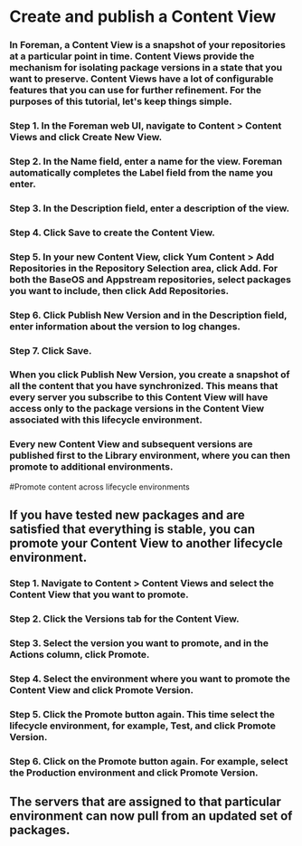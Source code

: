 # Create and publish a Content View

### In Foreman, a Content View is a snapshot of your repositories at a particular point in time. Content Views provide the mechanism for isolating package versions in a state that you want to preserve. Content Views have a lot of configurable features that you can use for further refinement. For the purposes of this tutorial, let's keep things simple.

### Step 1. In the Foreman web UI, navigate to Content > Content Views and click Create New View.
### Step 2. In the Name field, enter a name for the view. Foreman automatically completes the Label field from the name you enter.
### Step 3. In the Description field, enter a description of the view.
### Step 4. Click Save to create the Content View.
### Step 5. In your new Content View, click Yum Content > Add Repositories in the Repository Selection area, click Add. For both the BaseOS and Appstream repositories, select packages you want to include, then click Add Repositories.
### Step 6. Click Publish New Version and in the Description field, enter information about the version to log changes.
### Step 7. Click Save.

### When you click Publish New Version, you create a snapshot of all the content that you have synchronized. This means that every server you subscribe to this Content View will have access only to the package versions in the Content View associated with this lifecycle environment.

### Every new Content View and subsequent versions are published first to the Library environment, where you can then promote to additional environments.


#Promote content across lifecycle environments

## If you have tested new packages and are satisfied that everything is stable, you can promote your Content View to another lifecycle environment.

### Step 1. Navigate to Content > Content Views and select the Content View that you want to promote.
### Step 2. Click the Versions tab for the Content View.
### Step 3. Select the version you want to promote, and in the Actions column, click Promote.
### Step 4. Select the environment where you want to promote the Content View and click Promote Version.
### Step 5. Click the Promote button again. This time select the lifecycle environment, for example, Test, and click Promote Version.
### Step 6. Click on the Promote button again. For example, select the Production environment and click Promote Version.

## The servers that are assigned to that particular environment can now pull from an updated set of packages.
